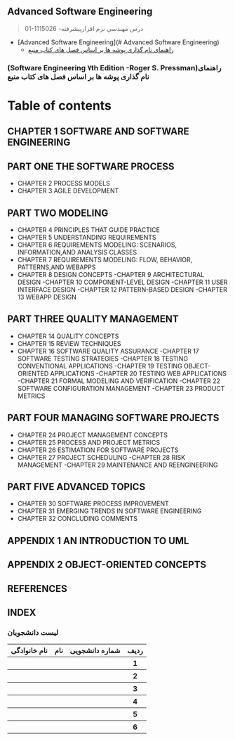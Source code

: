 ## Advanced Software Engineering

> 01-1115026 -درس مهندسي نرم افزارپيشرفته 

- [Advanced Software Engineering](# Advanced Software Engineering)
    * [راهنمای نام گذاری پوشه ها بر اساس فصل های کتاب منبع](#راهنمای-نام-گذاری-پوشه-ها-بر-اساس-فصل-های-کتاب-منبع)
    
###    (Software Engineering ٧th Edition -Roger S. Pressman)راهنمای نام گذاری پوشه ها بر اساس فصل های کتاب منبع

# Table of contents
## CHAPTER 1 SOFTWARE AND SOFTWARE ENGINEERING 

## PART ONE THE SOFTWARE PROCESS 
- CHAPTER 2 PROCESS MODELS
- CHAPTER 3 AGILE DEVELOPMENT

## PART TWO MODELING
- CHAPTER 4 PRINCIPLES THAT GUIDE PRACTICE
- CHAPTER 5 UNDERSTANDING REQUIREMENTS
- CHAPTER 6 REQUIREMENTS MODELING: SCENARIOS, INFORMATION,AND ANALYSIS CLASSES
- CHAPTER 7 REQUIREMENTS MODELING: FLOW, BEHAVIOR, PATTERNS,AND WEBAPPS
- CHAPTER 8 DESIGN CONCEPTS
-CHAPTER 9 ARCHITECTURAL DESIGN
-CHAPTER 10 COMPONENT-LEVEL DESIGN
-CHAPTER 11 USER INTERFACE DESIGN
-CHAPTER 12 PATTERN-BASED DESIGN
-CHAPTER 13 WEBAPP DESIGN

## PART THREE QUALITY MANAGEMENT
- CHAPTER 14 QUALITY CONCEPTS
- CHAPTER 15 REVIEW TECHNIQUES
- CHAPTER 16 SOFTWARE QUALITY ASSURANCE
-CHAPTER 17 SOFTWARE TESTING STRATEGIES
-CHAPTER 18 TESTING CONVENTIONAL APPLICATIONS
-CHAPTER 19 TESTING OBJECT-ORIENTED APPLICATIONS
-CHAPTER 20 TESTING WEB APPLICATIONS
-CHAPTER 21 FORMAL MODELING AND VERIFICATION
-CHAPTER 22 SOFTWARE CONFIGURATION MANAGEMENT
-CHAPTER 23 PRODUCT METRICS
## PART FOUR MANAGING SOFTWARE PROJECTS
- CHAPTER 24 PROJECT MANAGEMENT CONCEPTS
- CHAPTER 25 PROCESS AND PROJECT METRICS
- CHAPTER 26 ESTIMATION FOR SOFTWARE PROJECTS
- CHAPTER 27 PROJECT SCHEDULING
-CHAPTER 28 RISK MANAGEMENT
-CHAPTER 29 MAINTENANCE AND REENGINEERING
## PART FIVE ADVANCED TOPICS
- CHAPTER 30 SOFTWARE PROCESS IMPROVEMENT
- CHAPTER 31 EMERGING TRENDS IN SOFTWARE ENGINEERING
- CHAPTER 32 CONCLUDING COMMENTS
## APPENDIX 1 AN INTRODUCTION TO UML
## APPENDIX 2 OBJECT-ORIENTED CONCEPTS
## REFERENCES
## INDEX

### لیست دانشجویان

<table style="width:100%">
  <tr>
    <th >نام خانوادگی</th>
    <th>نام</th>
    <th>شماره دانشجویی</th>
    <th>ردیف</th>
  </tr>
  <tr>
    <th ></th>
    <th ></th>
    <th></th>
    <th>1</th>
  </tr>
   <tr>
    <th ></th>
    <th ></th>
    <th></th>
    <th>2</th>
  </tr>
   <tr>
    <th ></th>
    <th ></th>
    <th></th>
    <th>3</th>
  </tr>
   <tr>
    <th ></th>
    <th ></th>
    <th></th>
    <th>4</th>
  </tr>
   <tr>
    <th ></th>
    <th ></th>
    <th></th>
    <th>5</th>
  </tr>
   <tr>
    <th ></th>
    <th ></th>
    <th></th>
    <th>6</th>
  </tr>
</table>
